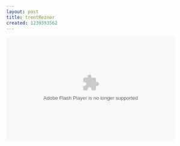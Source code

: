 ```yaml
--- 
layout: post
title: trentReznor
created: 1239393562
---
```

<embed type="application/x-shockwave-flash" src="http://revision3.com/player-v2997" allowfullscreen="true" width="450" height="280"  />
